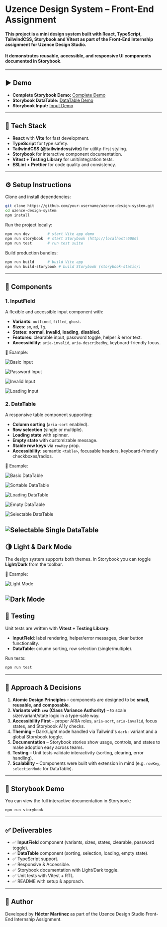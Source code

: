# Uzence Design System – Front-End Assignment

#### This project is a **mini design system** built with **React, TypeScript, TailwindCSS, Storybook and Vitest** as part of the Front-End Internship assignment for **Uzence Design Studio**.  
#### It demonstrates reusable, accessible, and responsive UI components documented in Storybook.

---

## ▶️ Demo

- **Complete Storybook Demo:** [Complete Demo](https://68a69abeb4a85a6bcb93aef6-cqootrftzs.chromatic.com/?path=/story/data-display-datatable--basic)
- **Storybook DataTable:** [DataTable Demo](https://www.chromatic.com/component?appId=68a69abeb4a85a6bcb93aef6&csfId=data-display-datatable&buildNumber=3&k=68a6b171a0412fa8aec39124-1200px-interactive-true&h=32&b=-1)
- **Storybook Input:** [Input Demo](https://www.chromatic.com/component?appId=68a69abeb4a85a6bcb93aef6&csfId=form-inputfield--with-error&buildNumber=3&k=68a6b171a0412fa8aec3912c-1200px-interactive-true&h=36&b=-3)

---

## 🚀 Tech Stack

- **React** with **Vite** for fast development.
- **TypeScript** for type safety.
- **TailwindCSS (@tailwindcss/vite)** for utility-first styling.
- **Storybook** for interactive component documentation.
- **Vitest + Testing Library** for unit/integration tests.
- **ESLint + Prettier** for code quality and consistency.

---

## ⚙️ Setup Instructions

Clone and install dependencies:

```bash
git clone https://github.com/your-username/uzence-design-system.git
cd uzence-design-system
npm install
```

Run the project locally:

```bash
npm run dev        # start Vite app demo
npm run storybook  # start Storybook (http://localhost:6006)
npm run test       # run test suite
```

Build production bundles:

```bash
npm run build      # build Vite app
npm run build-storybook # build Storybook (storybook-static/)
```

---

## 🎨 Components

### 1. InputField

A flexible and accessible input component with:

- **Variants**: `outlined`, `filled`, `ghost`.
- **Sizes**: `sm`, `md`, `lg`.
- **States**: **normal**, **invalid**, **loading**, **disabled**.
- **Features**: clearable input, password toggle, helper & error text.
- **Accessibility**: `aria-invalid`, `aria-describedby`, keyboard-friendly focus.

📸 Example:

![Basic Input](src/assets/gifs/basic-input.gif)

![Password Input](src/assets/gifs/password-input.gif)

![Invalid Input](src/assets/images/invalid-input.png)

![Loading Input](src/assets/gifs/input-loading.gif)



### 2. DataTable

A responsive table component supporting:

- **Column sorting** (`aria-sort` enabled).
- **Row selection** (single or multiple).
- **Loading state** with spinner.
- **Empty state** with customizable message.
- **Stable row keys** via `rowKey` prop.
- **Accessibility**: semantic `<table>`, focusable headers, keyboard-friendly checkboxes/radios.

📸 Example:

![Basic DataTable](src/assets/images/datatable-basic.png)

![Sortable DataTable](src/assets/gifs/sortable-datatable.gif)

![Loading DataTable](src/assets/gifs/loading-datatable.gif)

![Empty DataTable](src/assets/images/empty-datatable.png)

![Selectable DataTable](src/assets/gifs/selectable-datatable.gif)

![Selectable Single DataTable](src/assets/gifs/selectable-single.gif)
---

## 🌗 Light & Dark Mode

The design system supports both themes. In Storybook you can toggle **Light/Dark** from the toolbar.

📸 Example:

![Light Mode](src/assets/images/light-mode.png)

![Dark Mode](src/assets/images/dark-mode.png)
---

## 🧪 Testing

Unit tests are written with **Vitest + Testing Library**.

- **InputField**: label rendering, helper/error messages, clear button functionality.
- **DataTable**: column sorting, row selection (single/multiple).

Run tests:

```bash
npm run test
```

---

## 📖 Approach & Decisions

1. **Atomic Design Principles** – components are designed to be **small, reusable, and composable**.
2. **Variants with `cva` (Class Variance Authority)** – to scale size/variant/state logic in a type-safe way.
3. **Accessibility First** – proper ARIA roles, `aria-sort`, `aria-invalid`, focus states, and Storybook A11y checks.
4. **Theming** – Dark/Light mode handled via Tailwind's `dark:` variant and a global Storybook toggle.
5. **Documentation** – Storybook stories show usage, controls, and states to make adoption easy across teams.
6. **Testing** – Unit tests validate interactivity (sorting, clearing, error handling).
7. **Scalability** – Components were built with extension in mind (e.g. `rowKey`, `selectionMode` for DataTable).

---

## 📸 Storybook Demo

You can view the full interactive documentation in Storybook:

```bash
npm run storybook
```

---

## ✅ Deliverables

- ✅ **InputField** component (variants, sizes, states, clearable, password toggle).
- ✅ **DataTable** component (sorting, selection, loading, empty state).
- ✅ TypeScript support.
- ✅ Responsive & Accessible.
- ✅ Storybook documentation with Light/Dark toggle.
- ✅ Unit tests with Vitest + RTL.
- ✅ README with setup & approach.

---

## 👤 Author

Developed by **Héctor Martínez** as part of the Uzence Design Studio Front-End Internship Assignment.
